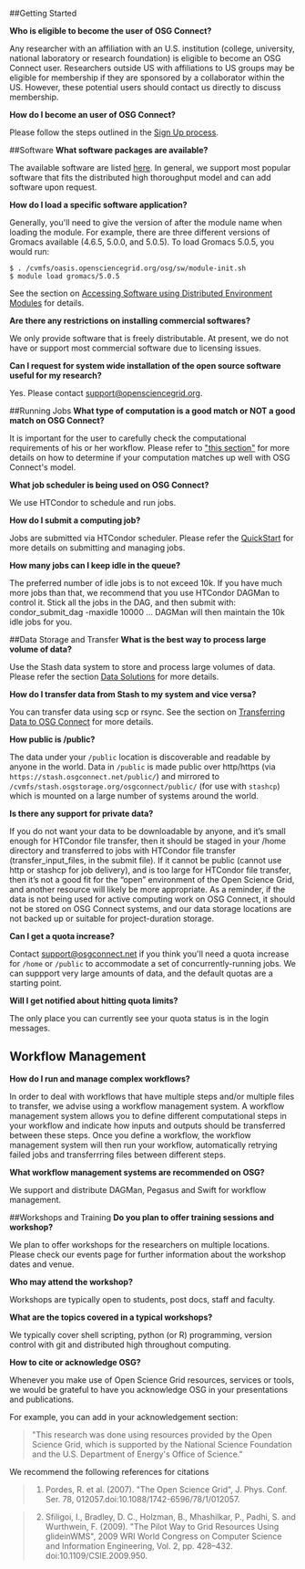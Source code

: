 [title]: - "Frequently Asked Questions"

##Getting Started

**Who is eligible to become the user of OSG Connect?**

Any researcher with an affiliation with an U.S. institution (college, university, national laboratory or research foundation) is eligible to become an OSG Connect user.  Researchers outside US with affiliations to US groups may be eligible for membership if they are sponsored by a collaborator within the US.  However, these potential users should contact us directly to discuss membership.

**How do I become an user of OSG Connect?**

Please follow the steps outlined in the [Sign Up process](http://osgconnect.net/signup). 

##Software
**What software packages are available?**

The available software are listed [here](http://support.opensciencegrid.org/solution/categories/5000160799/folders/5000260921/articles/5000634397-software-modules-catalog).   In general, we support most popular software that fits the distributed high thoroughput model and can add software upon request.
 
**How do I load a specific software application?**

Generally, you'll need to give the version of after the module name when loading the module.
For example, there are three different versions of Gromacs available (4.6.5, 5.0.0, and 5.0.5).  To load Gromacs 5.0.5, you would run:

    $ . /cvmfs/oasis.opensciencegrid.org/osg/sw/module-init.sh
    $ module load gromacs/5.0.5


See the section on [Accessing Software using Distributed Environment Modules](http://support.opensciencegrid.org/solution/categories/5000160799/folders/5000260921/articles/5000634394-accessing-software-using-distributed-environment-modules) for details.
 
**Are there any restrictions on installing commercial softwares?**

We only provide software that is freely distributable. At present, we do not have or support most commercial software due to licensing issues. 
 
**Can I request for system wide installation of  the open source software useful for my research?**

Yes. Please contact <support@opensciencegrid.org>.

##Running Jobs
**What type of computation is a good match or NOT a good match on OSG Connect?**

It is important for the user to carefully check the computational requirements of his or her workflow. Please refer to ["this section"](http://support.opensciencegrid.org/solution/categories/5000131843/folders/5000209523/articles/5000632058-is-high-throughput-computing-for-you-) for more details on how to determine if your computation matches up well with OSG Connect's model.

**What job scheduler is being used on OSG Connect?**

We use HTCondor to schedule and run jobs.
 
**How do I submit a computing job?**

Jobs are submitted via HTCondor scheduler. Please refer the [QuickStart](http://support.opensciencegrid.org/support/solutions/articles/5000633410-osg-connect-quickstart) for more details on submitting and managing jobs.

**How many jobs can I keep idle in the queue?**

The preferred number of idle jobs is to not exceed 10k. If you have much more jobs than that, we recommend that you use HTCondor DAGMan to control it. Stick all the jobs in the DAG, and then submit with: condor_submit_dag -maxidle 10000 ...  DAGMan will then maintain the 10k idle jobs for you.

##Data Storage and Transfer
**What is the best way to process large volume of data?**

Use the Stash data system to store and process large volumes of data. Please refer the section [Data Solutions](http://support.opensciencegrid.org/support/solutions/folders/5000262152) for more details. 
 
**How do I transfer data from Stash to my system and vice versa?**

You can transfer data using scp or rsync. See the section on [Transferring Data to OSG Connect](http://support.opensciencegrid.org/support/solutions/folders/5000260918) for more details.

**How public is /public?**

The data under your `/public` location is discoverable and readable by anyone in the world. Data in `/public` is made public over http/https (via `https://stash.osgconnect.net/public/`) and mirrored to `/cvmfs/stash.osgstorage.org/osgconnect/public/` (for use with `stashcp`) which is mounted on a large number of systems around the world.

**Is there any support for private data?**

If you do not want your data to be downloadable by anyone, and it’s small enough for HTCondor file transfer, then it should be staged in your /home directory and transferred to jobs with HTCondor file transfer (transfer_input_files, in the submit file). If it cannot be public (cannot use http or stashcp for job delivery), and is too large for HTCondor file transfer, then it’s not a good fit for the “open” environment of the Open Science Grid, and another resource will likely be more appropriate. As a reminder, if the data is not being used for active computing work on OSG Connect, it should not be stored on OSG Connect systems, and our data storage locations are not backed up or suitable for project-duration storage.

**Can I get a quota increase?**

Contact support@osgconnect.net if you think you'll need a quota increase for `/home` or `/public` to accommodate a set of concurrently-running jobs. We can suppport very large amounts of data, and the default quotas are a starting point.

**Will I get notified about hitting quota limits?**

The only place you can currently see your quota status is in the login messages.

## Workflow Management

**How do I run and manage complex workflows?**

In order to deal with workflows that have multiple steps and/or multiple files to transfer, we advise using a workflow management system.  A workflow management system allows you to define different computational steps in your workflow and indicate how inputs and outputs should be transferred between these steps.  Once you define a workflow, the workflow management system will then run your workflow, automatically retrying failed jobs and transferrring files between different steps.

**What workflow management systems are recommended on OSG?**

We support and distribute DAGMan, Pegasus and Swift for workflow management.

##Workshops and Training
**Do you plan to offer training sessions and workshop?**

We plan to offer workshops for the researchers on multiple locations. Please check our events page for further information about the workshop dates and venue. 
 
**Who may attend the workshop?**

Workshops are typically open to students, post docs, staff and faculty.
 
**What are the topics covered in a typical workshops?**

We typically cover shell scripting, python (or R) programming, version control with git  and distributed high throughout computing.  

**How to cite or acknowledge OSG?**

Whenever you make use of Open Science Grid resources, services or tools, we would be grateful to have you acknowledge OSG in your presentations and publications. 

For example, you can add in your acknowledgement section:
 
> "This research was done using resources provided by the Open Science Grid, which is supported by the National Science Foundation and the U.S. Department of Energy's Office of Science." 

We recommend the following references for citations

> 1) Pordes, R. et al. (2007). "The Open Science Grid", J. Phys. Conf. Ser. 78, 012057.doi:10.1088/1742-6596/78/1/012057.

> 2) Sfiligoi, I., Bradley, D. C., Holzman, B., Mhashilkar, P., Padhi, S. and Wurthwein, F. (2009). "The Pilot Way to Grid Resources Using glideinWMS", 2009 WRI World Congress on Computer Science and Information Engineering, Vol. 2, pp. 428–432. doi:10.1109/CSIE.2009.950.
 

 
